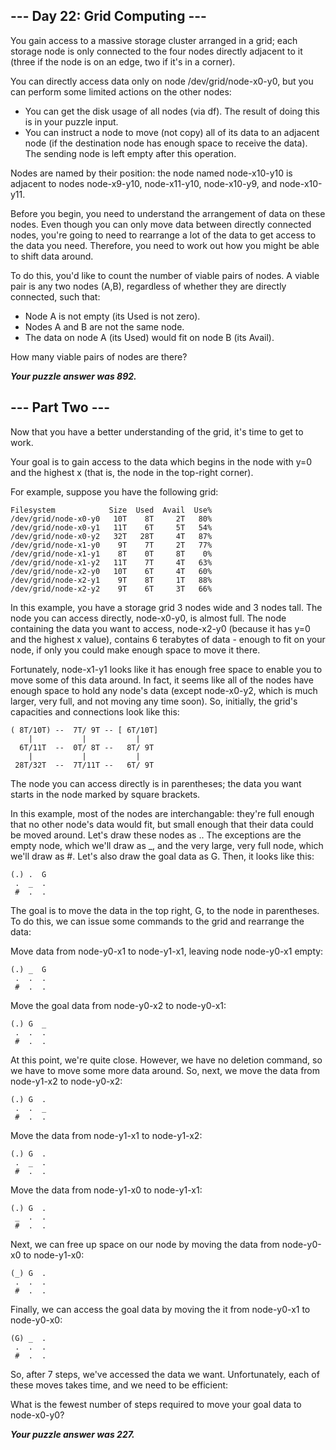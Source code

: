 ## --- Day 22: Grid Computing ---

You gain access to a massive storage cluster arranged in a grid; each storage node is only connected to the four nodes directly adjacent to it (three if the node is on an edge, two if it's in a corner).

You can directly access data only on node /dev/grid/node-x0-y0, but you can perform some limited actions on the other nodes:

- You can get the disk usage of all nodes (via df). The result of doing this is in your puzzle input.
- You can instruct a node to move (not copy) all of its data to an adjacent node (if the destination node has enough space to receive the data). The sending node is left empty after this operation.

Nodes are named by their position: the node named node-x10-y10 is adjacent to nodes node-x9-y10, node-x11-y10, node-x10-y9, and node-x10-y11.

Before you begin, you need to understand the arrangement of data on these nodes. Even though you can only move data between directly connected nodes, you're going to need to rearrange a lot of the data to get access to the data you need. Therefore, you need to work out how you might be able to shift data around.

To do this, you'd like to count the number of viable pairs of nodes. A viable pair is any two nodes (A,B), regardless of whether they are directly connected, such that:

- Node A is not empty (its Used is not zero).
- Nodes A and B are not the same node.
- The data on node A (its Used) would fit on node B (its Avail).

How many viable pairs of nodes are there?

**_Your puzzle answer was 892._**

## --- Part Two ---

Now that you have a better understanding of the grid, it's time to get to work.

Your goal is to gain access to the data which begins in the node with y=0 and the highest x (that is, the node in the top-right corner).

For example, suppose you have the following grid:

```
Filesystem            Size  Used  Avail  Use%
/dev/grid/node-x0-y0   10T    8T     2T   80%
/dev/grid/node-x0-y1   11T    6T     5T   54%
/dev/grid/node-x0-y2   32T   28T     4T   87%
/dev/grid/node-x1-y0    9T    7T     2T   77%
/dev/grid/node-x1-y1    8T    0T     8T    0%
/dev/grid/node-x1-y2   11T    7T     4T   63%
/dev/grid/node-x2-y0   10T    6T     4T   60%
/dev/grid/node-x2-y1    9T    8T     1T   88%
/dev/grid/node-x2-y2    9T    6T     3T   66%
```

In this example, you have a storage grid 3 nodes wide and 3 nodes tall. The node you can access directly, node-x0-y0, is almost full. The node containing the data you want to access, node-x2-y0 (because it has y=0 and the highest x value), contains 6 terabytes of data - enough to fit on your node, if only you could make enough space to move it there.

Fortunately, node-x1-y1 looks like it has enough free space to enable you to move some of this data around. In fact, it seems like all of the nodes have enough space to hold any node's data (except node-x0-y2, which is much larger, very full, and not moving any time soon). So, initially, the grid's capacities and connections look like this:

```
( 8T/10T) --  7T/ 9T -- [ 6T/10T]
    |           |           |
  6T/11T  --  0T/ 8T --   8T/ 9T
    |           |           |
 28T/32T  --  7T/11T --   6T/ 9T
 ```
 
The node you can access directly is in parentheses; the data you want starts in the node marked by square brackets.

In this example, most of the nodes are interchangable: they're full enough that no other node's data would fit, but small enough that their data could be moved around. Let's draw these nodes as .. The exceptions are the empty node, which we'll draw as _, and the very large, very full node, which we'll draw as #. Let's also draw the goal data as G. Then, it looks like this:

```
(.) .  G
 .  _  .
 #  .  .
 ```
 
The goal is to move the data in the top right, G, to the node in parentheses. To do this, we can issue some commands to the grid and rearrange the data:

Move data from node-y0-x1 to node-y1-x1, leaving node node-y0-x1 empty:

```
(.) _  G
 .  .  .
 #  .  .
```
 
Move the goal data from node-y0-x2 to node-y0-x1:

```
(.) G  _
 .  .  .
 #  .  .
```
 
At this point, we're quite close. However, we have no deletion command, so we have to move some more data around. So, next, we move the data from node-y1-x2 to node-y0-x2:

```
(.) G  .
 .  .  _
 #  .  .
```
 
Move the data from node-y1-x1 to node-y1-x2:

```
(.) G  .
 .  _  .
 #  .  .
```

Move the data from node-y1-x0 to node-y1-x1:

```
(.) G  .
 _  .  .
 #  .  .
```

Next, we can free up space on our node by moving the data from node-y0-x0 to node-y1-x0:

```
(_) G  .
 .  .  .
 #  .  .
```

Finally, we can access the goal data by moving the it from node-y0-x1 to node-y0-x0:

```
(G) _  .
 .  .  .
 #  .  .
```

So, after 7 steps, we've accessed the data we want. Unfortunately, each of these moves takes time, and we need to be efficient:

What is the fewest number of steps required to move your goal data to node-x0-y0?

**_Your puzzle answer was 227._**